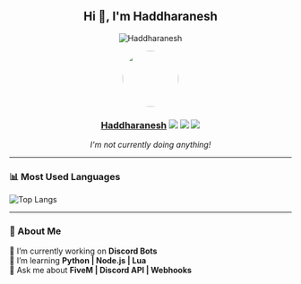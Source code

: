 <h2 align="center">Hi 👋, I'm Haddharanesh</h2>

<p align="center">
  <img src="https://komarev.com/ghpvc/?username=Haddharanesh&label=Profile%20views&color=0e75b6&style=flat" alt="Haddharanesh" />
</p>

<p align="center">
  <img src="https://avatars.githubusercontent.com/Haddharanesh" width="100" height="100" style="border-radius: 50%;" />
</p>

<h3 align="center">
  <a href="https://discord.com/users/843067007192530945" target="_blank">Haddharanesh</a>
  <img src="https://img.shields.io/badge/HAD-00bfa5?style=for-the-badge&logo=web3&logoColor=white" />
  <img src="https://img.shields.io/badge/Discord-5865F2?style=for-the-badge&logo=discord&logoColor=white" />
  <img src="https://img.shields.io/badge/Verified-28a745?style=for-the-badge&logo=checkmarx&logoColor=white" />
</h3>

<p align="center"><i>I'm not currently doing anything!</i></p>

---

### 📊 Most Used Languages
![Top Langs](https://github-readme-stats.vercel.app/api/top-langs/?username=Haddharanesh&layout=compact&theme=tokyonight)

---

### 💬 About Me
🔭 I’m currently working on **Discord Bots**  
🌱 I’m learning **Python | Node.js | Lua**  
💬 Ask me about **FiveM | Discord API | Webhooks**
